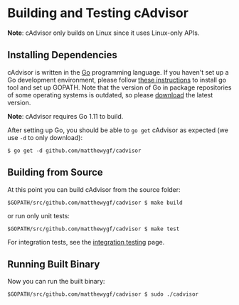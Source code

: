 # Building and Testing cAdvisor

**Note**: cAdvisor only builds on Linux since it uses Linux-only APIs.

## Installing Dependencies

cAdvisor is written in the [Go](http://golang.org) programming language. If you haven't set up a Go development environment, please follow [these instructions](http://golang.org/doc/code.html) to install go tool and set up GOPATH. Note that the version of Go in package repositories of some operating systems is outdated, so please [download](https://golang.org/dl/) the latest version.

**Note**: cAdvisor requires Go 1.11 to build.

After setting up Go, you should be able to `go get` cAdvisor as expected (we use `-d` to only download):

```
$ go get -d github.com/matthewygf/cadvisor
```

## Building from Source

At this point you can build cAdvisor from the source folder:

```
$GOPATH/src/github.com/matthewygf/cadvisor $ make build
```

or run only unit tests:

```
$GOPATH/src/github.com/matthewygf/cadvisor $ make test
```

For integration tests, see the [integration testing](integration_testing.md) page.

## Running Built Binary

Now you can run the built binary:

```
$GOPATH/src/github.com/matthewygf/cadvisor $ sudo ./cadvisor
```

